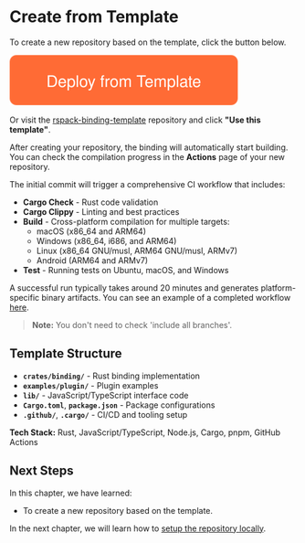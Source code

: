 # Create from Template

To create a new repository based on the template, click the button below.

<a href="https://github.com/new?template_name=rspack-binding-template&template_owner=rspack-contrib">
  <img src="../../images/deploy-from-template.svg" alt="Deploy from Template" />
</a>

Or visit the [rspack-binding-template](https://github.com/rspack-contrib/rspack-binding-template) repository and click **"Use this template"**.

After creating your repository, the binding will automatically start building. You can check the compilation progress in the **Actions** page of your new repository.

The initial commit will trigger a comprehensive CI workflow that includes:

- **Cargo Check** - Rust code validation
- **Cargo Clippy** - Linting and best practices
- **Build** - Cross-platform compilation for multiple targets:
  - macOS (x86_64 and ARM64)
  - Windows (x86_64, i686, and ARM64)
  - Linux (x86_64 GNU/musl, ARM64 GNU/musl, ARMv7)
  - Android (ARM64 and ARMv7)
- **Test** - Running tests on Ubuntu, macOS, and Windows

A successful run typically takes around 20 minutes and generates platform-specific binary artifacts. You can see an example of a completed workflow [here](https://github.com/h-a-n-a/my-rspack-binding/actions/runs/16494161817).

> **Note:** You don't need to check 'include all branches'.

## Template Structure

- **`crates/binding/`** - Rust binding implementation
- **`examples/plugin/`** - Plugin examples
- **`lib/`** - JavaScript/TypeScript interface code
- **`Cargo.toml`**, **`package.json`** - Package configurations
- **`.github/`**, **`.cargo/`** - CI/CD and tooling setup

**Tech Stack:** Rust, JavaScript/TypeScript, Node.js, Cargo, pnpm, GitHub Actions

## Next Steps

In this chapter, we have learned:

- To create a new repository based on the template.

In the next chapter, we will learn how to [setup the repository locally](./setup.md).
